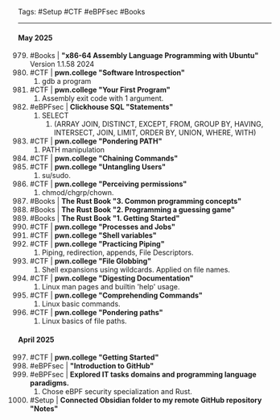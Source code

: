  Tags: #Setup #CTF #eBPFsec #Books

---
 #### **May 2025**
 979. #Books | **"x86-64 Assembly Language Programming with Ubuntu"** Version 1.1.58 2024
 980. #CTF | **pwn.college "Software Introspection"**
      1. gdb a program
 981. #CTF | **pwn.college "Your First Program"**
      1. Assembly exit code with 1 argument.
 982. #eBPFsec | **Clickhouse SQL "Statements"**
      1. SELECT
         1. (ARRAY JOIN, DISTINCT, EXCEPT, FROM, GROUP BY, HAVING, INTERSECT, JOIN, LIMIT, ORDER BY, UNION, WHERE, WITH)
 983. #CTF | **pwn.college "Pondering PATH"**
      1. PATH manipulation
 984. #CTF | **pwn.college "Chaining Commands"**
 985. #CTF | **pwn.college "Untangling Users"**
      1. su/sudo.
 986. #CTF | **pwn.college "Perceiving permissions"**
      1. chmod/chgrp/chown.
 987. #Books  | **The Rust Book "3. Common programming concepts"**
 988. #Books  | **The Rust Book "2. Programming a guessing game"**
 989. #Books  | **The Rust Book "1. Getting Started"**
 990. #CTF | **pwn.college "Processes and Jobs"**
 991. #CTF | **pwn.college "Shell variables"**
 992. #CTF | **pwn.college "Practicing Piping"**
      1. Piping, redirection, appends, File Descriptors.
 993. #CTF |  **pwn.college "File Globbing"**
      1. Shell expansions using wildcards. Applied on file names.
994. #CTF |  **pwn.college "Digesting Documentation"**
     1. Linux man pages and builtin 'help' usage.
995. #CTF |  **pwn.college "Comprehending Commands"**
     1. Linux basic commands.
996. #CTF |  **pwn.college "Pondering paths"**
     1. Linux basics of file paths.

 #### **April 2025**
997. #CTF | **pwn.college "Getting Started"**
998. #eBPFsec  | **"Introduction to GitHub"**
999. #eBPFsec | **Explored IT tasks domains and programming language paradigms.**
     1. Chose eBPF security specialization and Rust.
1000. #Setup | **Connected Obsidian folder to my remote GitHub repository "Notes"**